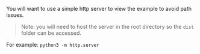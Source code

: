 You will want to use a simple http server to view the example to avoid path issues.

> Note: you will need to host the server in the root directory so the `dist` folder can be accessed. 


For example: `python3 -m http.server`